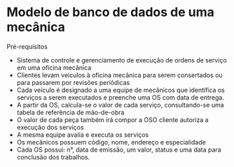 # Modelo de banco de dados de uma mecânica

Pré-requisitos

- Sistema de controle e gerenciamento de execução de ordens de serviço em uma oficina mecânica
- Clientes levam veículos à oficina mecânica para serem consertados ou para passarem por revisões  periódicas
- Cada veículo é designado a uma equipe de mecânicos que identifica os serviços a serem executados e preenche uma OS com data de entrega.
- A partir da OS, calcula-se o valor de cada serviço, consultando-se uma tabela de referência de mão-de-obra
- O valor de cada peça também irá compor a OSO cliente autoriza a execução dos serviços
- A mesma equipe avalia e executa os serviços
- Os mecânicos possuem código, nome, endereço e especialidade
- Cada OS possui: n°, data de emissão, um valor, status e uma data para conclusão dos trabalhos.
